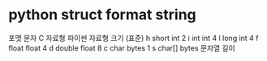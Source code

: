 
# python struct format string
포맷 문자 	C 자료형	파이썬 자료형	크기 (표준)
h	short	int	2
i	int	int	4
l	long	int	4
f	float	float	4
d	double	float	8
c	char	bytes	1
s	char[]	bytes	문자열 길이